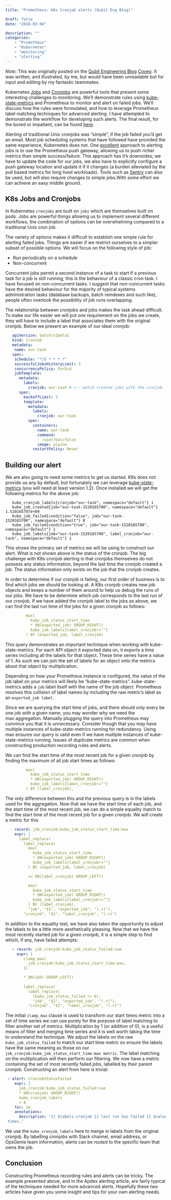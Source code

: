 ```yaml
---
title: "Prometheus: K8s Cronjob alerts (Qubit Eng Blog)"

draft: false
date: "2018-03-04"

description: ""
categories:
    - "Prometheus"
    - "Kubernetes"
    - "monitoring"
    - "alerting"
---
```

*Note:* This was originally posted on the [Qubit Engineering
Blog](https://medium.com/@tristan_96324/prometheus-k8s-cronjob-alerts-94bee7b90511)
[Coveo](https://www.coveo.com/en). It was written, and illustrated, by me, but
would have been unreadable but for input and editing by my fantastic teammates.

Kubernetes [Jobs](https://kubernetes.io/docs/concepts/workloads/controllers/jobs-run-to-completion/#cron-jobsL) and [Cronjobs]( https://kubernetes.io/docs/concepts/workloads/controllers/cron-jobs/) are powerful tools that present some
interesting challenges to monitoring. We’ll demonstrate rules using
[kube-state-metrics](https://github.com/kubernetes/kube-state-metrics) and Prometheus to monitor and alert on failed jobs.
We’ll discuss how the rules were formulated, and how to leverage Prometheus
label matching techniques for advanced alerting.  I have attempted to
demonstrate the workflow for developing such alerts.  The final result, for the
bored or impatient, can be found
[here](https://github.com/tcolgate/prometheus-rules/blob/master/kubernetes/cron.yaml).

Alerting of traditional Unix cronjobs was “simple”, if the job failed
you’d get an email. Most job scheduling systems that have followed have
provided the same experience, Kubernetes does not. One [excellent](https://www.robustperception.io/monitoring-batch-jobs-in-python/)
approach to alerting jobs is to use the Prometheus push gateway, allowing
us to push richer metrics than simple success/failure. This approach has
it’s downsides; we have to update the code for our jobs, we also have to
explicitly configure a push gateway location and update it if it changes
(a burden alleviated by the pull based metrics for long lived workloads).
Tools such as [Sentry](https://sentry.io/welcome/) can also be used, but will also require changes to
simple jobs.With some effort we can achieve an easy middle ground.

## K8s Jobs and Cronjobs

In Kubernetes `cronjobs` are built on `jobs` which are themselves built
on pods. Jobs are powerful things allowing us to implement several
different workflows, the combination of options can be overwhelming
compared to a traditional Unix cron job.

The variety of options makes it difficult to establish one simple rule for
alerting failed jobs. Things are easier if we restrict ourselves to a
simpler subset of possible options. We will focus on the following style
of job:

* Run periodically on a schedule
* Non-concurrent

Concurrent jobs permit a second instance of a task to start if a previous
task for a job is still running, this is the behaviour of a classic cron
task. I have focused on non-concurrent tasks. I suggest that
non-concurrent tasks have the desired behaviour for the majority of
typical systems administration tasks (database backups, batch reindexes
and such like), people often overlook the possibility of job runs
overlapping.

The relationship between cronjobs and jobs makes the task ahead difficult.
To make our life easier we will put one requirement on the jobs we create,
they will have to include a label that associates them with the original
cronjob. Below we present an example of our ideal cronjob:

```yaml
   apiVersion: batch/v1beta1
   kind: CronJob
   metadata:
    name: our-task
   spec:
    schedule: "*/5 * * * *"
    successfulJobsHistoryLimit: 3
    concurrencyPolicy: Forbid
    jobTemplate:
      metadata:
        labels:
          cronjob: our-task # <-- match created jobs with the cronjob
      spec:
        backoffLimit: 3
        template:
          metadata:
            labels:
              cronjob: our-task
          spec:
            containers:
            - name: our-task
              command:
              - /user/bin/false
              image: alpine
            restartPolicy: Never
```

## Building our alert

We are also going to need some metrics to get us started. K8s does not
provide us any by default, but fortunately we can leverage
[kube-state-metrics](https://github.com/kubernetes/kube-state-metrics) (you will need at least version 1.2). Once
installed we will get the following metrics for the above job:

```promql
   kube_cronjob_labels{cronjob="our-task", namespace="default"} 1
   kube_job_created{job="our-task-1520165700", namespace="default"} 1.520165707e+09
   kube_job_failed{condition="false", job="our-task-1520165700", namespace="default"} 0
   kube_job_failed{condition="true", job="our-task-1520165700", namespace="default"} 1
   kube_job_labels{job="our-task-1520165700", label_cronjob="our-task", namespace="default"} 1
```

This shows the primary set of metrics we will be using to construct our
alert. What is not shown above is the status of the cronjob. The big
challenge with K8s cronjob alerting is that cronjobs themselves do not
possess any status information, beyond the last time the cronjob created a
job. The status information only exists on the job that the cronjob
creates.

In order to determine if our cronjob is failing, our first order of
business is to find which jobs we should be looking at. A K8s cronjob
creates new job objects and keeps a number of them around to help us debug
the runs of our jobs. We have to be determine which job corresponds to the
last run of our cronjob. If we have added the cronjob label to the jobs as
above, we can find the last run time of the jobs for a given cronjob as
follows:

```yaml
         max(
           kube_job_status_start_time
           * ON(exported_job) GROUP_RIGHT()
           kube_job_labels{label_cronjob!=""}
         ) BY (exported_job, label_cronjob)
```

This query demonstrates an important technique when working with
kube-state-metrics. For each API object it exported data on, it exports a
time series including all the labels for that object. These time series
have a value of 1. As such we can join the set of labels for an object
onto the metrics about that object by multiplication.

Depending on how your Prometheus instance is configured, the value of the
job label on your metrics will likely be “kube-state-metrics”.
kube-state-metrics adds a `job` label itself with the name of the job
object. Prometheus resolves this collision of label names by including the
raw metric’s label as an `exported_job label`.

Since we are querying the start time of jobs, and there should only every
be one job with a given name, you may wonder why we need the
max aggregation. Manually plugging the query into Prometheus may convince
you that it is unnecessary. Consider though that you may have multiple
instances of kube-state-metrics running for redundancy. Using max ensures
our query is valid even if we have multiple instances of
kube-state-metrics running. Issues of duplicate metrics are common when
constructing production recording rules and alerts.

We can find the start time of the most recent job for a given cronjob by
finding the maximum of all job start times as follows:

```yaml
         max(
           kube_job_status_start_time                                    
           * ON(exported_job) GROUP_RIGHT()
           kube_job_labels{label_cronjob!=""}
         ) BY (label_cronjob),
```

The only difference between this and the previous query is in the labels
used for the aggregation. Now that we have the start time of each job, and
the start time of the most recent job, we can do a simple equality match
to find the start time of the most recent job for a given cronjob. We will
create a metric for this

```yaml
  - record: job_cronjob:kube_job_status_start_time:max                    
    expr: |
      label_replace(
        label_replace(
          max(
            kube_job_status_start_time
            * ON(exported_job) GROUP_RIGHT()
            kube_job_labels{label_cronjob!=""}
          ) BY (exported_job, label_cronjob)

          == ON(label_cronjob) GROUP_LEFT()

          max(
            kube_job_status_start_time
            * ON(exported_job) GROUP_RIGHT()
            kube_job_labels{label_cronjob!=""}
          ) BY (label_cronjob),
          "job", "$1", "exported_job", "(.+)"),
        "cronjob", "$1", "label_cronjob", "(.+)")
```

In addition to the equality test, we have also taken the opportunity to
adjust the labels to be a little more aesthetically pleasing. Now that we
have the most recently started job for a given cronjob, it is a simple
step to find which, if any, have failed attempts:

```yaml
   - record: job_cronjob:kube_job_status_failed:sum
     expr: |
        clamp_max(
          job_cronjob:kube_job_status_start_time:max,
        1)

        * ON(job) GROUP_LEFT()
   
        label_replace(
          label_replace(
            (kube_job_status_failed != 0),
            "job", "$1", "exported_job", "(.+)"),
          "cronjob", "$1", "label_cronjob", "(.+)")
```

The initial `clamp_max` clause is used to transform our start times metric
into a set of time series we can use purely for the purpose of label
matching to filter another set of metrics. Multiplication by 1 (or
addition of 0), is a useful means of filter and merging time series and it
is well worth taking the time to understand the technique. We adjust the
labels on the raw `kube_job_status_failed` to match our start time metric so
ensure the labels have the same meaning as those on our
`job_cronjob:kube_job_status_start_time:max metric`. The label matching on
the multiplication will then perform our filtering. We now have a metric
containing the set of most recently failed jobs, labelled by their parent
cronjob. Constructing an alert from here is trivial:

```yaml
 - alert: CronJobStatusFailed
    expr: |
      job_cronjob:kube_job_status_failed:sum
      * ON(cronjob) GROUP_RIGHT()
      kube_cronjob_labels
      > 0
    for: 1m
    annotations:
      description: '{{ $labels.cronjob }} last run has failed {{ $value }}
 times.'
```

We use the `kube_cronjob_labels` here to merge in labels from the original
cronjob. By labelling cronjobs with Slack channel, email address, or
OpsGenie team information, alerts can be routed to the specific team that
owns the job.

## Conclusion

Constructing Prometheus recording rules and alerts can be tricky. The
example presented above, and in the Apdex alerting article, are fairly
typical of the techniques needed for more advanced alerts. Hopefully these
two articles have given you some insight and tips for your own alerting
needs.

